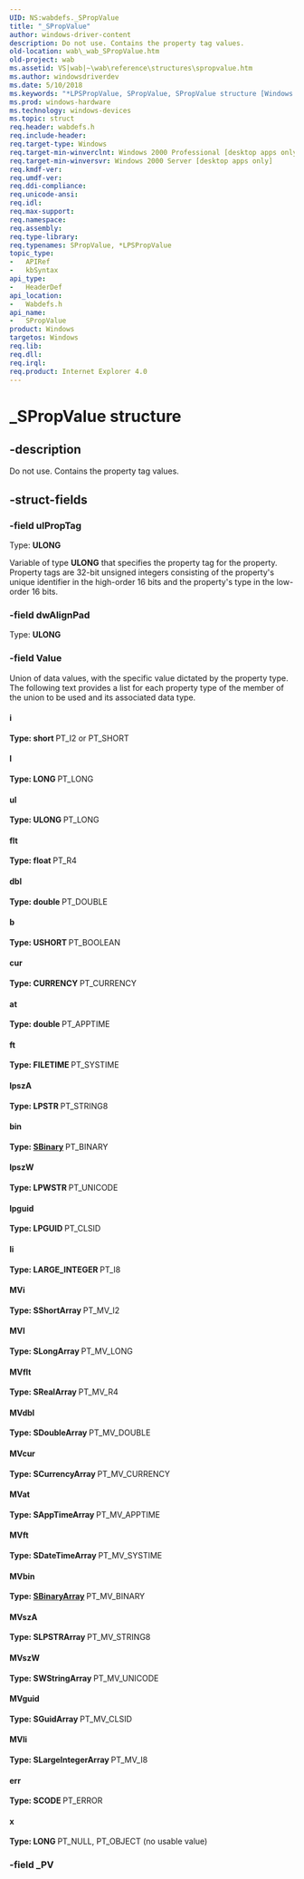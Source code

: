 ```yaml
---
UID: NS:wabdefs._SPropValue
title: "_SPropValue"
author: windows-driver-content
description: Do not use. Contains the property tag values.
old-location: wab\_wab_SPropValue.htm
old-project: wab
ms.assetid: VS|wab|~\wab\reference\structures\spropvalue.htm
ms.author: windowsdriverdev
ms.date: 5/10/2018
ms.keywords: "*LPSPropValue, SPropValue, SPropValue structure [Windows Address Book], _SPropValue, _wab_SPropValue, wab._wab_SPropValue, wabdefs/SPropValue"
ms.prod: windows-hardware
ms.technology: windows-devices
ms.topic: struct
req.header: wabdefs.h
req.include-header: 
req.target-type: Windows
req.target-min-winverclnt: Windows 2000 Professional [desktop apps only]
req.target-min-winversvr: Windows 2000 Server [desktop apps only]
req.kmdf-ver: 
req.umdf-ver: 
req.ddi-compliance: 
req.unicode-ansi: 
req.idl: 
req.max-support: 
req.namespace: 
req.assembly: 
req.type-library: 
req.typenames: SPropValue, *LPSPropValue
topic_type:
-	APIRef
-	kbSyntax
api_type:
-	HeaderDef
api_location:
-	Wabdefs.h
api_name:
-	SPropValue
product: Windows
targetos: Windows
req.lib: 
req.dll: 
req.irql: 
req.product: Internet Explorer 4.0
---
```


# _SPropValue structure


## -description


Do not use. Contains the property tag values.


## -struct-fields




### -field ulPropTag

Type: <b>ULONG</b>

Variable of type <b>ULONG</b> that specifies the property tag for the property. Property tags are 32-bit unsigned integers consisting of the property's unique identifier in the high-order 16 bits and the property's type in the low-order 16 bits.


### -field dwAlignPad

Type: <b>ULONG</b>


### -field Value

Union of data values, with the specific value dictated by the property type. The following text provides a list for each property type of the member of the union to be used and its associated data type.



#### i

<b>Type: <b>short</b>
</b>
PT_I2 or PT_SHORT



#### l

<b>Type: <b>LONG</b>
</b>
PT_LONG



#### ul

<b>Type: <b>ULONG</b>
</b>
PT_LONG



#### flt

<b>Type: <b>float</b>
</b>
PT_R4



#### dbl

<b>Type: <b>double</b>
</b>
PT_DOUBLE



#### b

<b>Type: <b>USHORT</b>
</b>
PT_BOOLEAN



#### cur

<b>Type: <b>CURRENCY</b>
</b>
PT_CURRENCY



#### at

<b>Type: <b>double</b>
</b>
PT_APPTIME



#### ft

<b>Type: <b>FILETIME</b>
</b>
PT_SYSTIME



#### lpszA

<b>Type: <b>LPSTR</b>
</b>
PT_STRING8



#### bin

<b>Type: <b><a href="7710f883-e168-4c49-8f29-d18792b80ad4">SBinary</a></b>
</b>
PT_BINARY



#### lpszW

<b>Type: <b>LPWSTR</b>
</b>
PT_UNICODE



#### lpguid

<b>Type: <b>LPGUID</b>
</b>
PT_CLSID



#### li

<b>Type: <b>LARGE_INTEGER</b>
</b>
PT_I8



#### MVi

<b>Type: <b>SShortArray</b>
</b>
PT_MV_I2



#### MVl

<b>Type: <b>SLongArray</b>
</b>
PT_MV_LONG



#### MVflt

<b>Type: <b>SRealArray</b>
</b>
PT_MV_R4



#### MVdbl

<b>Type: <b>SDoubleArray</b>
</b>
PT_MV_DOUBLE



#### MVcur

<b>Type: <b>SCurrencyArray</b>
</b>
PT_MV_CURRENCY



#### MVat

<b>Type: <b>SAppTimeArray</b>
</b>
PT_MV_APPTIME



#### MVft

<b>Type: <b>SDateTimeArray</b>
</b>
PT_MV_SYSTIME



#### MVbin

<b>Type: <b><a href="31fc6e1b-c2c1-4e74-a760-957a60005d1e">SBinaryArray</a></b>
</b>
PT_MV_BINARY



#### MVszA

<b>Type: <b>SLPSTRArray</b>
</b>
PT_MV_STRING8



#### MVszW

<b>Type: <b>SWStringArray</b>
</b>
PT_MV_UNICODE



#### MVguid

<b>Type: <b>SGuidArray</b>
</b>
PT_MV_CLSID



#### MVli

<b>Type: <b>SLargeIntegerArray</b>
</b>
PT_MV_I8



#### err

<b>Type: <b>SCODE</b>
</b>
PT_ERROR



#### x

<b>Type: <b>LONG</b>
</b>
PT_NULL, PT_OBJECT (no usable value)


### -field _PV

 



